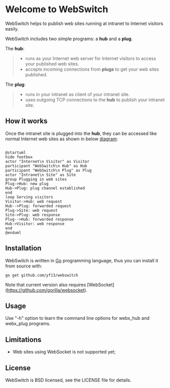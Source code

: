 Welcome to WebSwitch
===================

WebSwitch helps to publish web sites running at intranet to Internet visitors easily. 

WebSwitch includes two simple programs: a **hub** and a **plug**. 

The **hub**:

 > - runs as your Internet web server for Internet visitors to access your published web sites. 
 > - accepts incoming connections from **plugs** to get your web sites published.

The **plug**: 

> 
> - runs in your intranet as client of your intranet site.
> - uses outgoing TCP connections to the **hub** to publish your intranet site.

How it works
-------------

Once the intranet site is plugged into the **hub**, they can be accessed like normal Internet web sites as shown in below [diagram](./how-it-works.png): 

```sequence

@startuml
hide footbox
actor "Internet\n Visitor" as Visitor
participant "WebSwitch\n Hub" as Hub
participant "WebSwitch\n Plug" as Plug 
actor "Intranet\n Site" as Site
group Plugging in web sites
Plug->Hub: new plug
Hub->Plug: plug channel established
end
loop Serving visitors
Visitor->Hub: web request
Hub-->Plug: forwarded request
Plug->Site: web request
Site->Plug: web response
Plug-->Hub: forwarded response
Hub->Visitor: web response
end
@enduml

```

Installation 
-------------

WebSwitch is written in [Go](http://golang.org) programming language, thus you can install it from source with:

	go get github.com/yf13/webswitch

Note that current version also requires [WebSocket] (https://github.com/gorilla/websocket).

Usage
---------



Use "-h" option to learn the command line options for webx_hub and webx_plug programs.


Limitations
----------------

 - Web sites using WebSocket is not supported yet;
 

License
-----------

WebSwitch is BSD licensed, see the LICENSE file for details.


